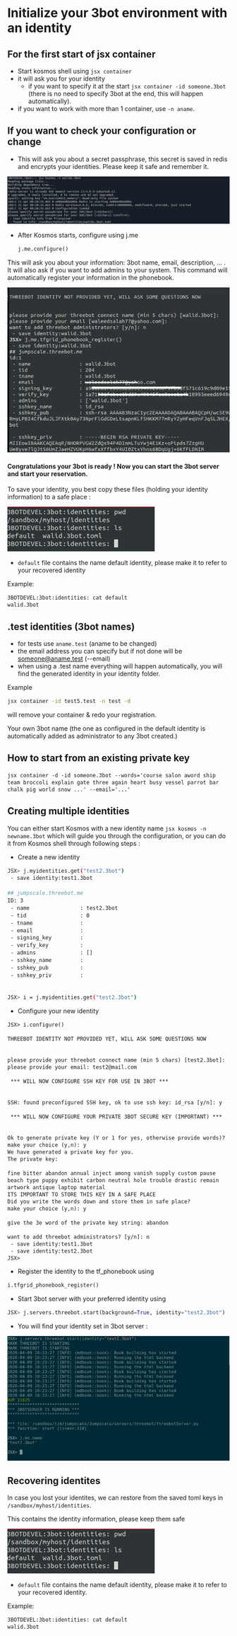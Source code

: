 # Initialize your 3bot environment with an identity

## For the first start of jsx container

- Start kosmos shell using ```jsx container```
- it will ask you for your identity
    - if you want to specify it at the start ```jsx container -id someone.3bot``` (there is no need to specify 3bot at the end, this will happen automatically).
- if you want to work with more than 1 container, use ```-n aname```.


## If you want to check your configuration or change

- This will ask you about a secret passphrase, this secret is saved in redis and encrypts your identities.
Please keep it safe and remember it.

 ![Identity photo](img/identity1.png)

- After Kosmos starts, configure using j.me
    
    ```python
    j.me.configure()
    ```

This will ask you about your information: 3bot name, email, description, ... . It will also ask if you want to add admins to your system.
This command will automatically register your information in the phonebook.

 ![Identity photo](img/identity.png)

#### Congratulations your 3bot is ready ! Now you can start the 3bot server and start your reservation.

To save your identity, you best copy these files (holding your identity information) to a safe place : 

 ![recover photo](img/identity2.png)

- `default` file contains the name default identity, please make it to refer to your recovered identity

Example:

```
3BOTDEVEL:3bot:identities: cat default
walid.3bot
```

## .test identities (3bot names)

- for tests use ```aname.test```  (aname to be changed)
- the email address you can specify but if not done will be someone@aname.test (--email)
- when using a .test name everything will happen automatically, you will find the generated identity in your identity folder.

Example

```bash
jsx container -id test5.test -n test -d
```

will remove your container & redo your registration. 

Your own 3bot name (the one as configured in the default identity is automatically added as administrator to any 3bot created.)
 
## How to start from an existing private key

```
jsx container -d -id someone.3bot --words='course salon aword ship team broccoli explain gate three again heart busy vessel parrot bar chalk pig world snow ...' --email='...'
```

## Creating multiple identities

You can either start Kosmos with a new identity name ```jsx kosmos -n newname.3bot``` which will guide you through the configuration, or you can do it from Kosmos shell through following steps :

- Create a new identity

```bash
JSX> j.myidentities.get("test2.3bot")
 - save identity:test1.3bot

## jumpscale.threebot.me
ID: 3
 - name                : test2.3bot
 - tid                 : 0
 - tname               :
 - email               :
 - signing_key         :
 - verify_key          :
 - admins              : []
 - sshkey_name         :
 - sshkey_pub          :
 - sshkey_priv         :


JSX> i = j.myidentities.get("test2.3bot")
```
- Configure your new identity
```
JSX> i.configure()

THREEBOT IDENTITY NOT PROVIDED YET, WILL ASK SOME QUESTIONS NOW


please provide your threebot connect name (min 5 chars) [test2.3bot]:
please provide your email: test2@mail.com

 *** WILL NOW CONFIGURE SSH KEY FOR USE IN 3BOT ***


SSH: found preconfigured SSH key, ok to use ssh key: id_rsa [y/n]: y

 *** WILL NOW CONFIGURE YOUR PRIVATE 3BOT SECURE KEY (IMPORTANT) ***


Ok to generate private key (Y or 1 for yes, otherwise provide words)?
make your choice (y,n): y
We have generated a private key for you.
The private key:

fine bitter abandon annual inject among vanish supply custom pause beach type puppy exhibit carbon neutral hole trouble drastic remain artwork antique laptop material
ITS IMPORTANT TO STORE THIS KEY IN A SAFE PLACE
Did you write the words down and store them in safe place?
make your choice (y,n): y

give the 3e word of the private key string: abandon

want to add threebot administrators? [y/n]: n
 - save identity:test1.3bot
 - save identity:test2.3bot
JSX>
```
- Register the identity to the tf_phonebook using
```python
i.tfgrid_phonebook_register()
```

- Start 3bot server with your preferred identity using
```python
JSX> j.servers.threebot.start(background=True, identity="test2.3bot")
```

- You will find your identity set in 3bot server :

![multiple_identities](img/identity4.jpg)


## Recovering identites

In case you lost your identites, we can restore from the saved toml keys in `/sandbox/myhost/identities`.

This contains the identity information, please keep them safe

 ![recover photo](img/identity2.png)

- `default` file contains the name default identity, please make it to refer to your recovered identity.

Example:

```
3BOTDEVEL:3bot:identities: cat default
walid.3bot


